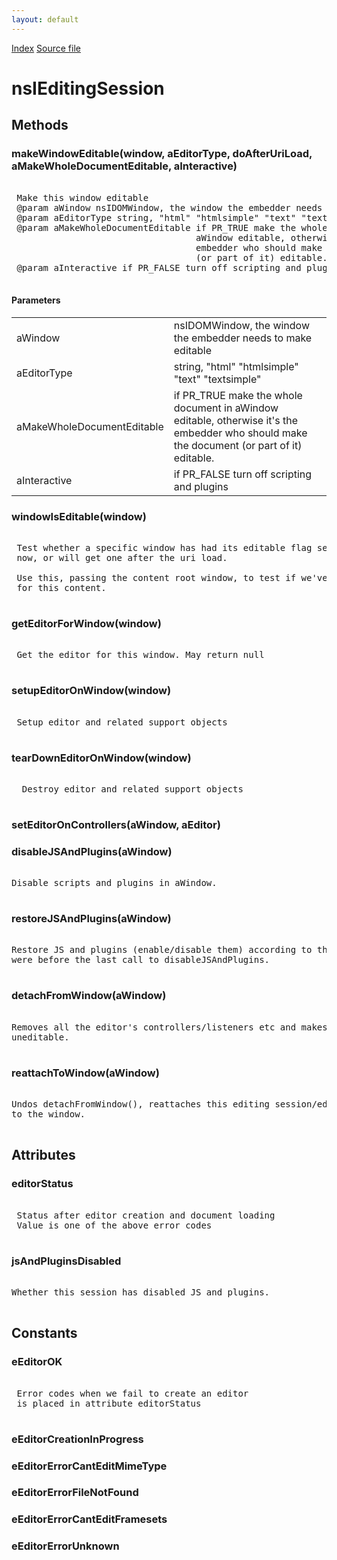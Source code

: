 ```yaml
---
layout: default
---
```

<div id='links'><a href="../index.html">Index</a>
<a href="http://dxr.mozilla.org/mozilla-central/source/editor/composer/nsIEditingSession.idl">Source file</a>
</div>

# nsIEditingSession #

## Methods ##

### makeWindowEditable(window, aEditorType, doAfterUriLoad, aMakeWholeDocumentEditable, aInteractive) ###
<pre>  
 Make this window editable  
 @param aWindow nsIDOMWindow, the window the embedder needs to make editable  
 @param aEditorType string, "html" "htmlsimple" "text" "textsimple"  
 @param aMakeWholeDocumentEditable if PR_TRUE make the whole document in  
                                   aWindow editable, otherwise it's the  
                                   embedder who should make the document  
                                   (or part of it) editable.  
 @param aInteractive if PR_FALSE turn off scripting and plugins  
  
</pre>
#### Parameters ####

<table>

<tr>
<td>aWindow</td>
<td>nsIDOMWindow, the window the embedder needs to make editable  
</td>
</tr>

<tr>
<td>aEditorType</td>
<td>string, "html" "htmlsimple" "text" "textsimple"  
</td>
</tr>

<tr>
<td>aMakeWholeDocumentEditable</td>
<td>if PR_TRUE make the whole document in  
                                   aWindow editable, otherwise it's the  
                                   embedder who should make the document  
                                   (or part of it) editable.  
</td>
</tr>

<tr>
<td>aInteractive</td>
<td>if PR_FALSE turn off scripting and plugins  
</td>
</tr>

</table>

### windowIsEditable(window) ###
<pre>  
 Test whether a specific window has had its editable flag set; it may have an editor  
 now, or will get one after the uri load.  
   
 Use this, passing the content root window, to test if we've set up editing  
 for this content.  
  
</pre>
### getEditorForWindow(window) ###
<pre>  
 Get the editor for this window. May return null  
  
</pre>
### setupEditorOnWindow(window) ###
<pre>   
 Setup editor and related support objects  
  
</pre>
### tearDownEditorOnWindow(window) ###
<pre>   
  Destroy editor and related support objects  
  
</pre>
### setEditorOnControllers(aWindow, aEditor) ###

### disableJSAndPlugins(aWindow) ###
<pre>  
Disable scripts and plugins in aWindow.  
  
</pre>
### restoreJSAndPlugins(aWindow) ###
<pre>  
Restore JS and plugins (enable/disable them) according to the state they  
were before the last call to disableJSAndPlugins.  
  
</pre>
### detachFromWindow(aWindow) ###
<pre>  
Removes all the editor's controllers/listeners etc and makes the window  
uneditable.  
  
</pre>
### reattachToWindow(aWindow) ###
<pre>  
Undos detachFromWindow(), reattaches this editing session/editor  
to the window.  
  
</pre>
## Attributes ##

### editorStatus ###
<pre>  
 Status after editor creation and document loading  
 Value is one of the above error codes  
  
</pre>
### jsAndPluginsDisabled ###
<pre>  
Whether this session has disabled JS and plugins.  
  
</pre>
## Constants ##

### eEditorOK ###
<pre>  
 Error codes when we fail to create an editor  
 is placed in attribute editorStatus  
  
</pre>
### eEditorCreationInProgress ###

### eEditorErrorCantEditMimeType ###

### eEditorErrorFileNotFound ###

### eEditorErrorCantEditFramesets ###

### eEditorErrorUnknown ###
